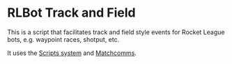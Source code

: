 # RLBot Track and Field

This is a script that facilitates track and field style events
for Rocket League bots, e.g. waypoint races, shotput, etc.

It uses the [Scripts system](https://github.com/RLBot/RLBot/wiki/Scripts)
and [Matchcomms](https://github.com/RLBot/RLBot/wiki/Matchcomms).
